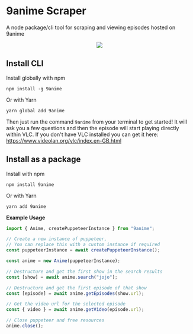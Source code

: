 # 9anime Scraper

A node package/cli tool for scraping and viewing episodes hosted on 9anime

<p align="center">
  <img src="example.gif"/>
</p>

## Install CLI

Install globally with npm

```
npm install -g 9anime
```

Or with Yarn

```
yarn global add 9anime
```

Then just run the command `9anime` from your terminal to get started! It will ask you a few questions and then the episode will start playing directly within VLC. If you don't have VLC installed you can get it here: https://www.videolan.org/vlc/index.en-GB.html

## Install as a package

Install with npm

```
npm install 9anime
```

Or with Yarn

```
yarn add 9anime
```

**Example Usage**

```ts
import { Anime, createPuppeteerInstance } from "9anime";

// Create a new instance of puppeteer,
// You can replace this with a custom instance if required
const puppeteerInstance = await createPuppeteerInstance();

const anime = new Anime(puppeteerInstance);

// Destructure and get the first show in the search results
const [show] = await anime.search("jojo");

// Destructure and get the first episode of that show
const [episode] = await anime.getEpisodes(show.url);

// Get the video url for the selected episode
const { video } = await anime.getVideo(episode.url);

// Close puppeteer and free resources
anime.close();
```
